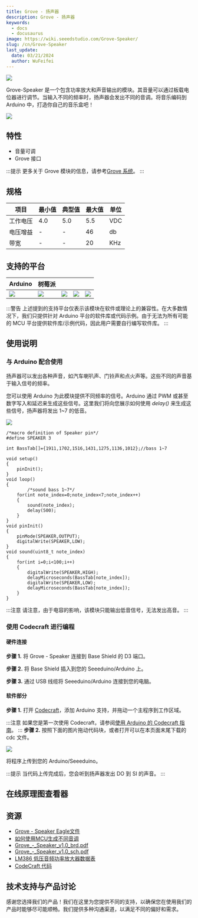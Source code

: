 ```yaml
---
title: Grove - 扬声器
description: Grove - 扬声器
keywords:
  - docs
  - docusaurus
image: https://wiki.seeedstudio.com/Grove-Speaker/
slug: /cn/Grove-Speaker
last_update:
  date: 03/21/2024
  author: WuFeifei
---
```


![](https://files.seeedstudio.com/wiki/Grove-Speaker/img/Grove_Speaker_01.jpg)

Grove-Speaker 是一个包含功率放大和声音输出的模块。其音量可以通过板载电位器进行调节。当输入不同的频率时，扬声器会发出不同的音调。将音乐编码到 Arduino 中，打造你自己的音乐盒吧！

[![](https://files.seeedstudio.com/wiki/common/Get_One_Now_Banner.png)](https://www.seeedstudio.com/Grove-Speaker-p-1445.html)

## **特性**

- 音量可调
- Grove 接口

:::提示
    更多关于 Grove 模块的信息，请参考[Grove 系统](https://wiki.seeedstudio.com/Grove_System/)。
:::

## **规格**

| 项目     | 最小值 | 典型值 | 最大值 | 单位 |
| -------- | ------ | ------ | ------ | ---- |
| 工作电压 | 4.0    | 5.0    | 5.5    | VDC  |
| 电压增益 | -      | -      | 46     | db   |
| 带宽     | -      | -      | 20     | KHz  |

支持的平台
-------------------

| Arduino                                                      | 树莓派                                                       |                                                              |                                                              |                                                              |
| ------------------------------------------------------------ | ------------------------------------------------------------ | ------------------------------------------------------------ | ------------------------------------------------------------ | ------------------------------------------------------------ |
| ![](https://files.seeedstudio.com/wiki/wiki_english/docs/images/arduino_logo.jpg) | ![](https://files.seeedstudio.com/wiki/wiki_english/docs/images/raspberry_pi_logo_n.jpg) | ![](https://files.seeedstudio.com/wiki/wiki_english/docs/images/bbg_logo_n.jpg) | ![](https://files.seeedstudio.com/wiki/wiki_english/docs/images/wio_logo.jpg) | ![](https://files.seeedstudio.com/wiki/wiki_english/docs/images/linkit_logo_n.jpg) |

:::警告
    上述提到的支持平台仅表示该模块在软件或理论上的兼容性。在大多数情况下，我们只提供针对 Arduino 平台的软件库或代码示例。由于无法为所有可能的 MCU 平台提供软件库/示例代码，因此用户需要自行编写软件库。
:::

**使用说明**
-----

### 与 Arduino 配合使用

扬声器可以发出各种声音，如汽车喇叭声、门铃声和点火声等。这些不同的声音基于输入信号的频率。

您可以使用 Arduino 为此模块提供不同频率的信号。Arduino 通过 PWM 或甚至数字写入和延迟来生成这些信号。这里我们将向您展示如何使用 *delay()* 来生成这些信号，扬声器将发出 1~7 的低音。

![](https://files.seeedstudio.com/wiki/Grove-Speaker/img/Tone.jpg)

```
/*macro definition of Speaker pin*/
#define SPEAKER 3

int BassTab[]={1911,1702,1516,1431,1275,1136,1012};//bass 1~7

void setup()
{
    pinInit();
}
void loop()
{
        /*sound bass 1~7*/
    for(int note_index=0;note_index<7;note_index++)
    {
        sound(note_index);
        delay(500);
    }
}
void pinInit()
{
    pinMode(SPEAKER,OUTPUT);
    digitalWrite(SPEAKER,LOW);
}
void sound(uint8_t note_index)
{
    for(int i=0;i<100;i++)
    {
        digitalWrite(SPEAKER,HIGH);
        delayMicroseconds(BassTab[note_index]);
        digitalWrite(SPEAKER,LOW);
        delayMicroseconds(BassTab[note_index]);
    }
}
```

:::注意
请注意，由于电容的影响，该模块只能输出低音信号，无法发出高音。
:::

### 使用 Codecraft 进行编程

#### 硬件连接

**步骤 1.** 将 Grove - Speaker 连接到 Base Shield 的 D3 端口。

**步骤 2.** 将 Base Shield 插入到您的 Seeeduino/Arduino 上。

**步骤 3.** 通过 USB 线缆将 Seeeduino/Arduino 连接到您的电脑。

#### 软件部分

**步骤 1.** 打开 [Codecraft](https://ide.chmakered.com/)，添加 Arduino 支持，并拖动一个主程序到工作区域。

:::注意
    如果您是第一次使用 Codecraft，请参阅[使用 Arduino 的 Codecraft 指南](https://wiki.seeedstudio.com/Guide_for_Codecraft_using_Arduino/)。
:::
**步骤 2.** 按照下面的图片拖动代码块，或者打开可以在本页面末尾下载的 cdc 文件。

![](https://files.seeedstudio.com/wiki/Grove-Speaker/img/Speaker.png)

将程序上传到您的 Arduino/Seeeduino。

:::提示
    当代码上传完成后，您会听到扬声器发出 DO 到 SI 的声音。
:::

## 在线原理图查看器

<div className="altium-ecad-viewer" data-project-src="https://files.seeedstudio.com/wiki/Grove-Speaker/res/Grove-Speaker_Eagle_File.zip" style={{borderRadius: '0px 0px 4px 4px', height: 500, borderStyle: 'solid', borderWidth: 1, borderColor: 'rgb(241, 241, 241)', overflow: 'hidden', maxWidth: 1280, maxHeight: 700, boxSizing: 'border-box'}}>
</div>

资源
--------

- [Grove - Speaker Eagle文件](https://files.seeedstudio.com/wiki/Grove-Speaker/res/Grove-Speaker_Eagle_File.zip)
- [如何使用MCU生成不同音调](https://files.seeedstudio.com/wiki/Grove-Speaker/res/Tone.pdf)
- [Grove\_-\_Speaker\_v1.0\_brd.pdf](https://files.seeedstudio.com/wiki/Grove-Speaker/res/Grove-Speaker_v1.0_brd.pdf)
- [Grove\_-\_Speaker\_v1.0\_sch.pdf](https://files.seeedstudio.com/wiki/Grove-Speaker/res/Grove-Speaker_v1.0_sch.pdf)
- [LM386 低压音频功率放大器数据表](https://files.seeedstudio.com/wiki/Grove-Speaker/res/LM386_Low_Voltage_Audio_Power_Amplifier_Datasheet.pdf)
- [CodeCraft 代码](https://files.seeedstudio.com/wiki/Grove-Speaker/res/Speaker.zip)

<!-- This Markdown file was created from https://www.seeedstudio.com/wiki/Grove_-_Speaker -->

## 技术支持与产品讨论

感谢您选择我们的产品！我们在这里为您提供不同的支持，以确保您在使用我们的产品时能够尽可能顺畅。我们提供多种沟通渠道，以满足不同的偏好和需求。

<div class="button_tech_support_container">
<a href="https://forum.seeedstudio.com/" class="button_forum"></a> 
<a href="https://www.seeedstudio.com/contacts" class="button_email"></a>
</div>

<div class="button_tech_support_container">
<a href="https://discord.gg/eWkprNDMU7" class="button_discord"></a> 
<a href="https://github.com/Seeed-Studio/wiki-documents/discussions/69" class="button_discussion"></a>
</div>
